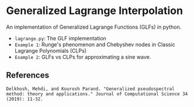 # Generalized Lagrange Interpolation

An implementation of Generalized Lagrange Functions (GLFs) in python.

- `lagrange.py`: The GLF implementation
- `Example 1`: Runge's phenomenon and Chebyshev nodes in Classic Lagrange Polynomials (CLPs)
- `Example 2`: GLFs vs CLPs for approximating a sine wave.
## References
```
Delkhosh, Mehdi, and Kourosh Parand. "Generalized pseudospectral method: theory and applications." Journal of Computational Science 34 (2019): 11-32.
```
